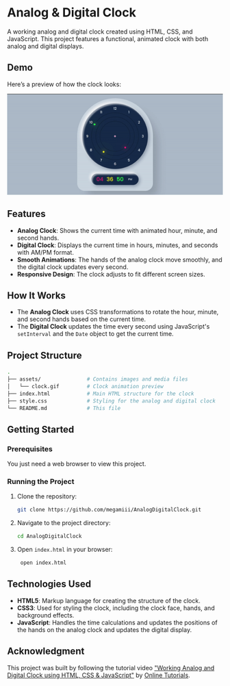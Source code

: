 # Analog & Digital Clock

A working analog and digital clock created using HTML, CSS, and JavaScript. This project features a functional, animated clock with both analog and digital displays.

## Demo

Here’s a preview of how the clock looks:

<p align="center">
  <img src="assets/clock.gif" alt="Analog and Digital Clock" width="750"/>
</p>

## Features

- **Analog Clock**: Shows the current time with animated hour, minute, and second hands.
- **Digital Clock**: Displays the current time in hours, minutes, and seconds with AM/PM format.
- **Smooth Animations**: The hands of the analog clock move smoothly, and the digital clock updates every second.
- **Responsive Design**: The clock adjusts to fit different screen sizes.

## How It Works

- The **Analog Clock** uses CSS transformations to rotate the hour, minute, and second hands based on the current time.
- The **Digital Clock** updates the time every second using JavaScript's `setInterval` and the `Date` object to get the current time.

## Project Structure

```bash
.
├── assets/               # Contains images and media files
│   └── clock.gif         # Clock animation preview
├── index.html            # Main HTML structure for the clock
├── style.css             # Styling for the analog and digital clock
└── README.md             # This file
```

## Getting Started
### Prerequisites
You just need a web browser to view this project.

### Running the Project
1. Clone the repository:
    ```bash
    git clone https://github.com/megamiii/AnalogDigitalClock.git
    ```
2. Navigate to the project directory:
   ```bash
   cd AnalogDigitalClock
   ```
3. Open `index.html` in your browser:
   ```bash
    open index.html
   ```

## Technologies Used

- **HTML5**: Markup language for creating the structure of the clock.
- **CSS3**: Used for styling the clock, including the clock face, hands, and background effects.
- **JavaScript**: Handles the time calculations and updates the positions of the hands on the analog clock and updates the digital display.

## Acknowledgment

This project was built by following the tutorial video ["Working Analog and Digital Clock using HTML, CSS & JavaScript"](https://youtu.be/5NbczsfBe4I) by [Online Tutorials](https://www.youtube.com/@OnlineTutorialsYT).
